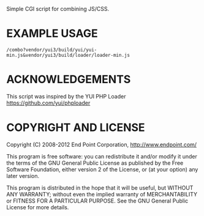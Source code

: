 Simple CGI script for combining JS/CSS.

# EXAMPLE USAGE

    /combo?vendor/yui3/build/yui/yui-min.js&vendor/yui3/build/loader/loader-min.js

# ACKNOWLEDGEMENTS

This script was inspired by the YUI PHP Loader https://github.com/yui/phploader

# COPYRIGHT AND LICENSE
    
Copyright (C) 2008-2012 End Point Corporation, http://www.endpoint.com/
        
This program is free software: you can redistribute it and/or modify
it under the terms of the GNU General Public License as published by
the Free Software Foundation, either version 2 of the License, or
(at your option) any later version.

This program is distributed in the hope that it will be useful,
but WITHOUT ANY WARRANTY; without even the implied warranty of
MERCHANTABILITY or FITNESS FOR A PARTICULAR PURPOSE. See the
GNU General Public License for more details.

